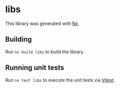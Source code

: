 # libs

This library was generated with [Nx](https://nx.dev).

## Building

Run `nx build libs` to build the library.

## Running unit tests

Run `nx test libs` to execute the unit tests via [Vitest](https://vitest.dev/).
